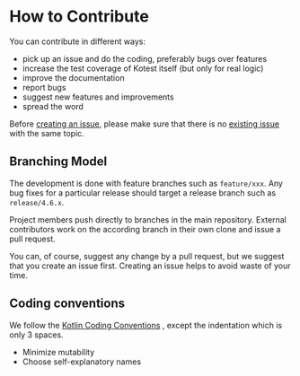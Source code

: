 How to  Contribute
==================

You can contribute in different ways:

* pick up an issue and do the coding, preferably bugs over features
* increase the test coverage of Kotest itself (but only for real logic)
* improve the documentation
* report bugs
* suggest new features and improvements
* spread the word

Before [creating an issue](https://github.com/kotest/kotest/issues/new), please make sure that there is no [existing issue](https://github.com/kotest/kotest/issues) with the same topic.

Branching Model
---------------
The development is done with feature branches such as `feature/xxx`. Any bug fixes for a particular release should target a release branch such as `release/4.6.x`.

Project members push directly to branches in the main repository. External contributors work on the according branch in their own clone and issue a pull request.

You can, of course, suggest any change by a pull request, but we suggest that you create an issue first. Creating an issue helps to avoid waste of your time.

Coding conventions
------------------
We follow the [Kotlin Coding Conventions](http://kotlinlang.org/docs/reference/coding-conventions.html) , except the indentation which is only 3 spaces.

* Minimize mutability
* Choose self-explanatory names
